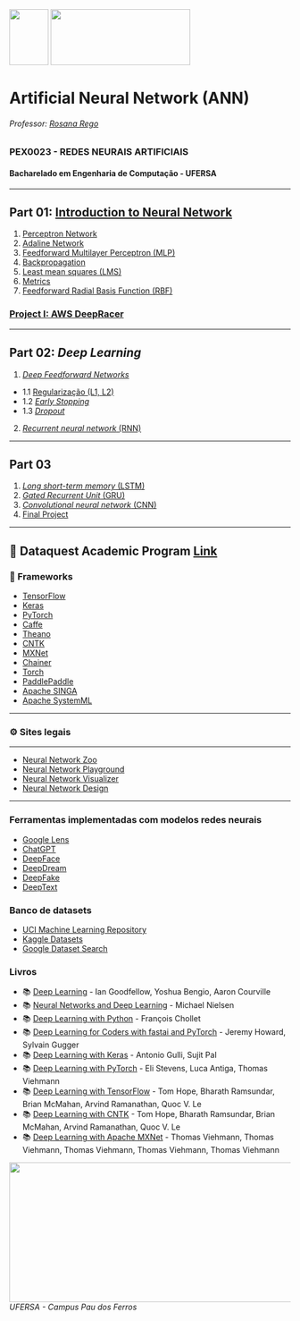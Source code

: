 <div>

  <img src="https://github.com/roscibely/algorithms-and-data-structure/blob/main/Ufersa.png" width="70" height="100">
   <img src="https://josecastillolema.github.io/assets/images/posts/2020-07-09-aws-academy/01.png" width="250" height="100">
</div>


#  Artificial Neural Network (ANN)

###### Professor: [Rosana Rego](https://github.com/roscibely)

### PEX0023 - REDES NEURAIS ARTIFICIAIS
#### Bacharelado em Engenharia de Computação - UFERSA
---
## Part 01: [Introduction to Neural Network](https://github.com/roscibely/neural_networks/tree/develop/unidadeI) 
1. [Perceptron Network](https://github.com/roscibely/neural_networks/tree/develop/unidadeI/perceptron)
2. [Adaline Network](https://github.com/roscibely/neural_networks/blob/develop/unidadeI/adaline.py)
3. [Feedforward Multilayer Perceptron (MLP)](https://github.com/roscibely/neural_networks/tree/develop/unidadeI/mlp)
4. [Backpropagation](https://github.com/roscibely/neural_networks/blob/develop/unidadeI/backpropagation.md)
5. [Least mean squares (LMS)]()
6. [Metrics](https://github.com/roscibely/neural_networks/tree/develop/unidadeI/metricas) 
7. [Feedforward Radial Basis Function (RBF)](https://github.com/roscibely/neural_networks/blob/develop/unidadeI/radial_basis_function.py)

### [Project I: AWS DeepRacer](https://github.com/roscibely/neural_networks/blob/main/unidadeI/racer.md)
---
## Part 02: _Deep Learning_ 
1. [_Deep Feedforward Networks_](https://github.com/roscibely/neural_networks/tree/develop/unidadeII)
- 1.1 [Regularização (L1, L2)](https://github.com/roscibely/neural_networks/tree/develop/unidadeII/regularizacao)
- 1.2 [_Early Stopping_](https://github.com/roscibely/neural_networks/tree/develop/unidadeII/otmizacao)
- 1.3 [_Dropout_](https://github.com/roscibely/neural_networks/blob/main/unidadeII/otmizacao/dropout.md) 
2. [_Recurrent neural network_ (RNN)](https://github.com/roscibely/neural_networks/tree/develop/unidadeII/rnn)
---
## Part 03
1. [_Long short-term memory_ (LSTM)](https://github.com/roscibely/neural_networks/blob/develop/unidadeII/rnn/lstm.md)
2. [_Gated Recurrent Unit_ (GRU)](https://github.com/roscibely/neural_networks/blob/develop/unidadeII/rnn/gru.md)
3. [_Convolutional neural network_ (CNN)](https://github.com/roscibely/neural_networks/tree/develop/unidadeII/cnn)
4. [Final Project](https://github.com/roscibely/neural_networks/blob/develop/projetos.md)
---
🤜 Dataquest Academic Program [Link](https://www.dataquest.io/course/deep-learning-fundamentals/)
---
### 🦾 Frameworks 

* [TensorFlow](https://www.tensorflow.org/)
* [Keras](https://keras.io/)
* [PyTorch](https://pytorch.org/)
* [Caffe](http://caffe.berkeleyvision.org/)
* [Theano](http://deeplearning.net/software/theano/)
* [CNTK](https://docs.microsoft.com/en-us/cognitive-toolkit/)
* [MXNet](https://mxnet.apache.org/)
* [Chainer](https://chainer.org/)
* [Torch](http://torch.ch/)
* [PaddlePaddle](http://www.paddlepaddle.org/)
* [Apache SINGA](http://singa.apache.org/)
* [Apache SystemML](https://systemml.apache.org/)
---
### ⚙️ Sites legais 
---
* [Neural Network Zoo](http://www.asimovinstitute.org/neural-network-zoo/)
* [Neural Network Playground](https://playground.tensorflow.org/)
* [Neural Network Visualizer](http://alexlenail.me/NN-SVG/index.html)
* [Neural Network Design](http://www.heatonresearch.com/aifh/vol1/v1_3_1_neural_network_design.html)
---
### Ferramentas implementadas com modelos redes neurais

* [Google Lens](https://lens.google.com/)
* [ChatGPT](https://openai.com/blog/chatgpt/)
* [DeepFace](https://research.fb.com/publications/deepface-closing-the-gap-to-human-level-performance-in-face-verification/)
* [DeepDream](https://ai.googleblog.com/2015/06/inceptionism-going-deeper-into-neural.html)
* [DeepFake](https://www.youtube.com/watch?v=QH9t00Tg0EA)
* [DeepText](https://deep-text.readthedocs.io/en/latest/)




### Banco de datasets

* [UCI Machine Learning Repository](https://archive.ics.uci.edu/ml/index.php)
* [Kaggle Datasets](https://www.kaggle.com/datasets)
* [Google Dataset Search](https://toolbox.google.com/datasetsearch)


### Livros 

* 📚  [Deep Learning](http://www.deeplearningbook.org/) - Ian Goodfellow, Yoshua Bengio, Aaron Courville
* 📚  [Neural Networks and Deep Learning](http://neuralnetworksanddeeplearning.com/) - Michael Nielsen
* 📚  [Deep Learning with Python](https://www.manning.com/books/deep-learning-with-python) - François Chollet
* 📚  [Deep Learning for Coders with fastai and PyTorch](https://www.amazon.com/Deep-Learning-Coders-fastai-PyTorch/dp/1492045527) - Jeremy Howard, Sylvain Gugger
* 📚  [Deep Learning with Keras](https://www.amazon.com/Deep-Learning-Keras-Powerful-Python/dp/178646294X) - Antonio Gulli, Sujit Pal
* 📚  [Deep Learning with PyTorch](https://www.amazon.com/Deep-Learning-PyTorch-Applications-Production/dp/1491989386) - Eli Stevens, Luca Antiga, Thomas Viehmann
* 📚  [Deep Learning with TensorFlow](https://www.amazon.com/Deep-Learning-TensorFlow-Scalable-Implementations/dp/1491989386) - Tom Hope, Bharath Ramsundar, Brian McMahan, Arvind Ramanathan, Quoc V. Le
* 📚  [Deep Learning with CNTK](https://www.amazon.com/Deep-Learning-CNTK-Scalable-Implementations/dp/1491989386) - Tom Hope, Bharath Ramsundar, Brian McMahan, Arvind Ramanathan, Quoc V. Le
* 📚  [Deep Learning with Apache MXNet](https://www.amazon.com/Deep-Learning-Apache-MXNet-Scalable/dp/1491989386) - Thomas Viehmann, Thomas Viehmann, Thomas Viehmann, Thomas Viehmann, Thomas Viehmann






<div>
  <img src="https://github.com/roscibely/algorithms-and-data-structure/blob/develop/ufersa.jpg" width="700" height="250">
</div>
<i>UFERSA - Campus Pau dos Ferros</i>

